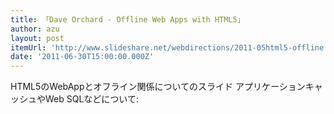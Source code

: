 ```yaml
---
title: 「Dave Orchard - Offline Web Apps with HTML5」
author: azu
layout: post
itemUrl: 'http://www.slideshare.net/webdirections/2011-05html5-offline'
date: '2011-06-30T15:00:00.000Z'
---
```

HTML5のWebAppとオフライン関係についてのスライド アプリケーションキャッシュやWeb SQLなどについて:
